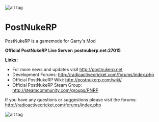 ![alt tag](http://radioactivecricket.com/forums/styles/prosilver/imageset/postnukerp_logo.png)
# PostNukeRP

PostNukeRP is a gamemode for Garry's Mod

**Official PostNukeRP Live Server: postnukerp.net:27015**

**Links:**
- For more news and updates visit http://postnukerp.net
- Development Forums: http://radioactivecricket.com/forums/index.php
- Official PostNukeRP Wiki: http://postnukerp.com/wiki/
- Official PostNukeRP Steam Group: http://steamcommunity.com/groups/PNRP

If you have any questions or suggestions please visit the forums: http://radioactivecricket.com/forums/index.php


![alt tag](http://postnukerp.com/images/RC-Logo_small1a.png)

